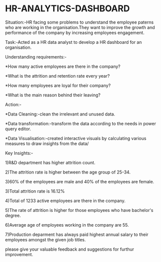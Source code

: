 # HR-ANALYTICS-DASHBOARD

Situation:-HR facing some problems to understand the employee paterns who are working in the organisation.They want to improve the growth and performance of the company by increasing employees engagement.

Task:-Acted as a HR data analyst to develop a HR dashboard for an organisation.

Understanding requirements:-

*How many active employees are there in the company?

*What is the attrition and retention rate every year?

*How many employees are loyal for their company?

*What is the main reason behind their leaving?

Action:-

*Data Cleaning:-clean the irrelevant and unused data.

*Data transformation:-transform the data according to the needs in power query editor.

*Data Visualisation:-created interactive visuals by calculating various measures to draw insights from the data/

Key Insights:-

1)R&D department has higher attrition count.

2)The attrition rate is higher between the age group of 25-34.

3)60% of the employees are male and 40% of the employees are female.

3)Total attrition rate is 16.12%

4)Total of 1233 active employees are there in the company.

5)The rate of attrition is higher for those employees who have bachelor's degree.

6)Average age of employees working in the company are 55.

7)Production deparment has always paid highest annual salary to their employees amongst the given job titles.

please give your valuable feedback and suggestions for furthur improvement.
